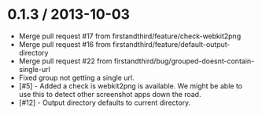 
0.1.3 / 2013-10-03 
==================

  * Merge pull request #17 from firstandthird/feature/check-webkit2png
  * Merge pull request #16 from firstandthird/feature/default-output-directory
  * Merge pull request #22 from firstandthird/bug/grouped-doesnt-contain-single-url
  * Fixed group not getting a single url.
  * [#5] - Added a check is webkit2png is available. We might be able to use this to detect other screenshot apps down the road.
  * [#12] - Output directory defaults to current directory.
